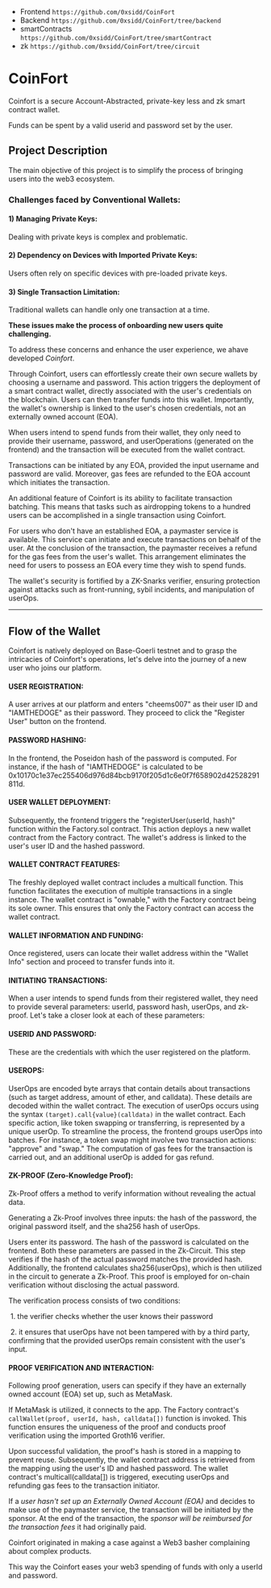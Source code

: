 * Frontend ```https://github.com/0xsidd/CoinFort```
* Backend ```https://github.com/0xsidd/CoinFort/tree/backend```
* smartContracts ```https://github.com/0xsidd/CoinFort/tree/smartContract```
* zk ```https://github.com/0xsidd/CoinFort/tree/circuit```


# CoinFort

Coinfort is a secure Account-Abstracted, private-key less and zk smart contract wallet. 

Funds can be spent by a valid userid and password set by the user.

## Project Description
The main objective of this project is to simplify the process of bringing users into the web3 ecosystem.

### Challenges faced by Conventional Wallets: 
#### 1) Managing Private Keys:
Dealing with private keys is complex and problematic. 

#### 2) Dependency on Devices with Imported Private Keys:
Users often rely on specific devices with pre-loaded private keys. 

#### 3) Single Transaction Limitation: 
Traditional wallets can handle only one transaction at a time. 

**These issues make the process of onboarding new users quite challenging.**

To address these concerns and enhance the user experience, we ahave developed *Coinfort*.

Through Coinfort, users can effortlessly create their own secure wallets by choosing a username and password. This action triggers the deployment of a smart contract wallet, directly associated with the user's credentials on the blockchain. Users can then transfer funds into this wallet. Importantly, the wallet's ownership is linked to the user's chosen credentials, not an externally owned account (EOA).

When users intend to spend funds from their wallet, they only need to provide their username, password, and userOperations (generated on the frontend) and the transaction will be executed from the wallet contract.

Transactions can be initiated by any EOA, provided the input username and password are valid. Moreover, gas fees are refunded to the EOA account which initiates the transaction. 

An additional feature of Coinfort is its ability to facilitate transaction batching. This means that tasks such as airdropping tokens to a hundred users can be accomplished in a single transaction using Coinfort.

For users who don't have an established EOA, a paymaster service is available. This service can initiate and execute transactions on behalf of the user. At the conclusion of the transaction, the paymaster receives a refund for the gas fees from the user's wallet. This arrangement eliminates the need for users to possess an EOA every time they wish to spend funds.

The wallet's security is fortified by a ZK-Snarks verifier, ensuring protection against attacks such as front-running, sybil incidents, and manipulation of userOps.

----------------------------------------------------------

## Flow of the Wallet
Coinfort is natively deployed on Base-Goerli testnet and to grasp the intricacies of Coinfort's operations, let's delve into the journey of a new user who joins our platform.

####  USER REGISTRATION:
A user arrives at our platform and enters "cheems007" as their user ID and "IAMTHEDOGE" as their password. They proceed to click the "Register User" button on the frontend.

#### PASSWORD HASHING:
In the frontend, the Poseidon hash of the password is computed. For instance, if the hash of "IAMTHEDOGE" is calculated to be 0x10170c1e37ec255406d976d84bcb9170f205d1c6e0f7f658902d42528291811d.

#### USER WALLET DEPLOYMENT:
Subsequently, the frontend triggers the "registerUser(userId, hash)" function within the Factory.sol contract. This action deploys a new wallet contract from the Factory contract. The wallet's address is linked to the user's user ID and the hashed password.

#### WALLET CONTRACT FEATURES:
The freshly deployed wallet contract includes a multicall function. This function facilitates the execution of multiple transactions in a single instance. The wallet contract is "ownable," with the Factory contract being its sole owner. This ensures that only the Factory contract can access the wallet contract.

#### WALLET INFORMATION AND FUNDING: 
Once registered, users can locate their wallet address within the "Wallet Info" section and proceed to transfer funds into it.

#### INITIATING TRANSACTIONS:
When a user intends to spend funds from their registered wallet, they need to provide several parameters: userId, password hash, userOps, and zk-proof. Let's take a closer look at each of these parameters:

#### USERID AND PASSWORD:
These are the credentials with which the user registered on the platform.

#### USEROPS:
UserOps are encoded byte arrays that contain details about transactions (such as target address, amount of ether, and calldata). These details are decoded within the wallet contract. The execution of userOps occurs using the syntax `(target).call{value}(calldata)` in the wallet contract. Each specific action, like token swapping or transferring, is represented by a unique userOp. To streamline the process, the frontend groups userOps into batches. For instance, a token swap might involve two transaction actions: "approve" and "swap." The computation of gas fees for the transaction is carried out, and an additional userOp is added for gas refund.

#### ZK-PROOF (Zero-Knowledge Proof): 
Zk-Proof offers a method to verify information without revealing the actual data.

Generating a Zk-Proof involves three inputs: the hash of the password, the original password itself, and the sha256 hash of userOps.

Users enter its password. The hash of the password is calculated on the frontend. Both these parameters are passed in the Zk-Circuit. This step verifies if the hash of the actual password matches the provided hash. Additionally, the frontend calculates sha256(userOps), which is then utilized in the circuit to generate a Zk-Proof. This proof is employed for on-chain verification without disclosing the actual password.

The verification process consists of two conditions:

&nbsp;1. the verifier checks whether the user knows their password

&nbsp;2. it ensures that userOps have not been tampered with by a third party, confirming that the provided userOps remain consistent with the user's input.

#### PROOF VERIFICATION AND INTERACTION: 
Following proof generation, users can specify if they have an externally owned account (EOA) set up, such as MetaMask.

If MetaMask is utilized, it connects to the app. The Factory contract's `callWallet(proof, userId, hash, calldata[])` function is invoked. This function ensures the uniqueness of the proof and conducts proof verification using the imported Groth16 verifier.

Upon successful validation, the proof's hash is stored in a mapping to prevent reuse. Subsequently, the wallet contract address is retrieved from the mapping using the user's ID and hashed password. The wallet contract's multicall(calldata[]) is triggered, executing userOps and refunding gas fees to the transaction initiator.

If a *user hasn't set up an Externally Owned Account (EOA)* and decides to make use of the paymaster service, the transaction will be initiated by the sponsor. At the end of the transaction, the *sponsor will be reimbursed for the transaction fees* it had originally paid. 

Coinfort originated in making a case against a Web3 basher complaining about complex products. 

This way the Coinfort eases your web3 spending of funds with only a userId and password.
